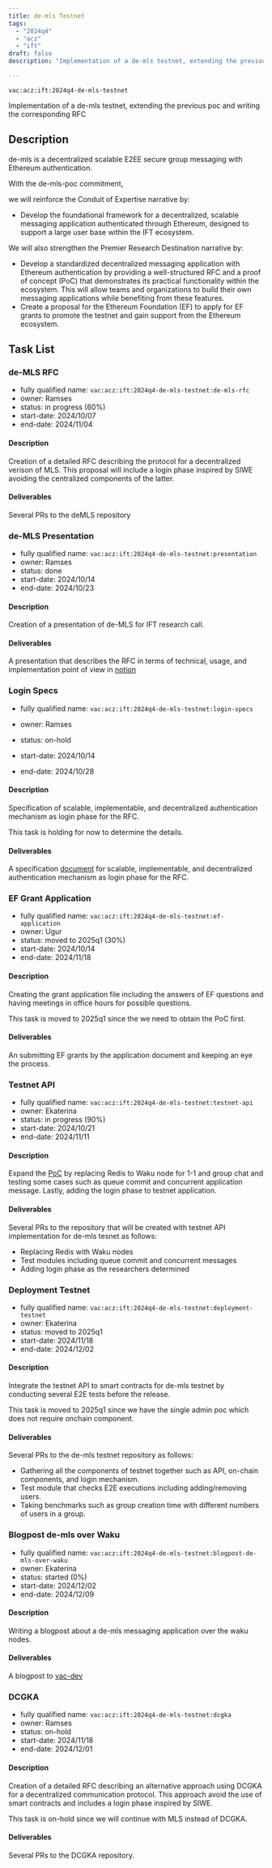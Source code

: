 ```yaml
---
title: de-mls Testnet
tags:
  - "2024q4"
  - "acz"
  - "ift"
draft: false
description: "Implementation of a de-mls testnet, extending the previous poc and writing the corresponding RFC"

---
```


`vac:acz:ift:2024q4-de-mls-testnet`

Implementation of a de-mls testnet, extending the previous poc and writing the corresponding RFC
## Description

de-mls is a decentralized scalable E2EE secure group messaging with Ethereum authentication. 

With the de-mls-poc commitment, 

we will reinforce the Conduit of Expertise narrative by:
* Develop the foundational framework for a decentralized, scalable messaging application 
authenticated through Ethereum, designed to support a large user base within the IFT ecosystem.

We will also strengthen the Premier Research Destination narrative by:
* Develop a standardized decentralized messaging application with Ethereum authentication 
by providing a well-structured RFC and a proof of concept (PoC) that demonstrates its practical functionality 
within the ecosystem. 
This will allow teams and organizations to build their own messaging applications while 
benefiting from these features.
* Create a proposal for the Ethereum Foundation (EF) to apply for EF grants to promote the testnet and 
gain support from the Ethereum ecosystem.


## Task List

### de-MLS RFC

* fully qualified name: `vac:acz:ift:2024q4-de-mls-testnet:de-mls-rfc`
* owner: Ramses
* status: in progress (60%)
* start-date: 2024/10/07
* end-date: 2024/11/04

#### Description 
Creation of a detailed RFC describing the protocol for a decentralized verison of MLS. 
This proposal will include a login phase inspired by SIWE avoiding the centralized components of the latter. 

#### Deliverables 

Several PRs to the deMLS repository

### de-MLS Presentation

* fully qualified name: `vac:acz:ift:2024q4-de-mls-testnet:presentation`
* owner: Ramses
* status: done
* start-date: 2024/10/14
* end-date: 2024/10/23

#### Description 
Creation of a presentation of de-MLS for IFT research call. 

#### Deliverables 

A presentation that describes the RFC in terms of technical, usage, and implementation point of view in 
[notion](https://www.notion.so/Applied-Cryptography-ZK-870520f131954b90b1837ec4749f890f?pvs=4#12d8f96fb65c80f49f11e8e6fe7fc974)


### Login Specs

* fully qualified name: `vac:acz:ift:2024q4-de-mls-testnet:login-specs`
* owner: Ramses
* status: on-hold

* start-date: 2024/10/14
* end-date: 2024/10/28

#### Description

Specification of scalable, implementable, and decentralized authentication mechanism as login phase for the RFC. 

This task is holding for now to determine the details.

#### Deliverables

A specification [document](https://www.notion.so/WiP-SimpleLogin-protocol-1298f96fb65c8090adb2faeba7ecfb31) for scalable, implementable, and decentralized authentication mechanism as login phase for the RFC.


### EF Grant Application

* fully qualified name: `vac:acz:ift:2024q4-de-mls-testnet:ef-application`
* owner: Ugur
* status: moved to 2025q1 (30%)
* start-date: 2024/10/14
* end-date: 2024/11/18

#### Description

Creating the grant application file including the answers of EF questions and having meetings in 
office hours for possible questions.  

This task is moved to 2025q1 since the we need to obtain the PoC first. 

#### Deliverables

An submitting EF grants by the application document and keeping an eye the process.

### Testnet API

* fully qualified name: `vac:acz:ift:2024q4-de-mls-testnet:testnet-api`
* owner: Ekaterina
* status: in progress (90%)
* start-date: 2024/10/21
* end-date: 2024/11/11

#### Description

Expand the [PoC](https://github.com/vacp2p/de-mls) by replacing Redis to Waku node for 1-1 and group chat and 
testing some cases such as queue commit and concurrent application message. 
Lastly, adding the login phase to testnet application. 

#### Deliverables

Several PRs to the repository that will be created with testnet API implementation for de-mls tesnet as follows: 
* Replacing Redis with Waku nodes 
* Test modules including queue commit and concurrent messages 
* Adding login phase as the researchers determined

### Deployment Testnet

* fully qualified name: `vac:acz:ift:2024q4-de-mls-testnet:deployment-testnet`
* owner: Ekaterina
* status: moved to 2025q1
* start-date: 2024/11/18
* end-date: 2024/12/02

#### Description

Integrate the testnet API to smart contracts for de-mls testnet by conducting several E2E tests before the release.  

This task is moved to 2025q1 since we have the single admin poc which does not require onchain component.  

#### Deliverables

Several PRs to the de-mls testnet repository as follows: 
* Gathering all the components of testnet together such as API, on-chain components, 
and login mechanism. 
* Test module that checks E2E executions including adding/removing users. 
* Taking benchmarks such as group creation time with different numbers of users in a group. 

### Blogpost de-mls over Waku

* fully qualified name: `vac:acz:ift:2024q4-de-mls-testnet:blogpost-de-mls-over-waku`
* owner: Ekaterina
* status: started (0%)
* start-date: 2024/12/02
* end-date: 2024/12/09

#### Description

Writing a blogpost about a de-mls messaging application over the waku nodes. 

#### Deliverables

A blogpost to [vac-dev](https://vac.dev/rlog/)

### DCGKA

* fully qualified name: `vac:acz:ift:2024q4-de-mls-testnet:dcgka`
* owner: Ramses
* status: on-hold
* start-date: 2024/11/18
* end-date: 2024/12/01

#### Description 
Creation of a detailed RFC describing an alternative approach using DCGKA for a decentralized communication protocol. 
This approach avoid the use of smart contracts and includes a login phase inspired by SIWE. 

This task is on-hold since we will continue with MLS instead of DCGKA. 

#### Deliverables 

Several PRs to the DCGKA repository.

 
